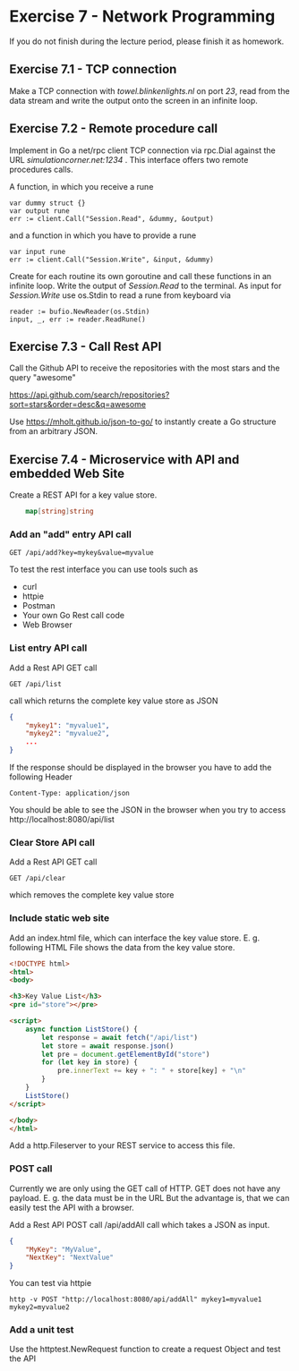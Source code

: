 # Exercise 7 - Network Programming

If you do not finish during the lecture period, please finish it as homework.

## Exercise 7.1 - TCP connection

Make a TCP connection with *towel.blinkenlights.nl* on port *23*, read from the data stream and write the output onto the screen in an infinite loop.

## Exercise 7.2 - Remote procedure call

Implement in Go a net/rpc client TCP connection via rpc.Dial against the URL *simulationcorner.net:1234* . 
This interface offers two remote procedures calls.

A function, in which you receive a rune

    var dummy struct {}
    var output rune
    err := client.Call("Session.Read", &dummy, &output)

and a function in which you have to provide a rune

    var input rune
    err := client.Call("Session.Write", &input, &dummy)

Create for each routine its own goroutine and call these functions in an infinite loop. Write the output of *Session.Read* to the terminal. As input for *Session.Write* use os.Stdin to read a rune from keyboard via

    reader := bufio.NewReader(os.Stdin)
    input, _, err := reader.ReadRune()

## Exercise 7.3 - Call Rest API

Call the Github API to receive the repositories with the most stars and the query "awesome"

https://api.github.com/search/repositories?sort=stars&order=desc&q=awesome

Use https://mholt.github.io/json-to-go/ to instantly create a Go structure from an arbitrary JSON.

## Exercise 7.4 - Microservice with API and embedded Web Site

Create a REST API for a key value store.

```Go
    map[string]string
```

### Add an "add" entry API call

```
GET /api/add?key=mykey&value=myvalue
```

To test the rest interface you can use tools such as
- curl
- httpie
- Postman
- Your own Go Rest call code
- Web Browser

###  List entry API call

Add a Rest API GET call
```
GET /api/list 
```
call which returns the complete key value store as JSON

```JSON
{
    "mykey1": "myvalue1",
    "mykey2": "myvalue2",
    ...
}
```

If the response should be displayed in the browser you have to add the following Header
```HTTP
Content-Type: application/json
```

You should be able to see the JSON in the browser when you try to access http://localhost:8080/api/list

### Clear Store API call

Add a Rest API GET call
```
GET /api/clear
```
which removes the complete key value store

###  Include static web site

Add an index.html file, which can interface the key value store. E. g. following HTML File shows the data from the key value store.

```HTML
<!DOCTYPE html>
<html>
<body>

<h3>Key Value List</h3>
<pre id="store"></pre>

<script>
    async function ListStore() {
        let response = await fetch("/api/list")
        let store = await response.json()
        let pre = document.getElementById("store")
        for (let key in store) {
            pre.innerText += key + ": " + store[key] + "\n"
        }
    }
    ListStore()
</script>

</body>
</html>
```

Add a http.Fileserver to your REST service to access this file.

### POST call

Currently we are only using the GET call of HTTP. GET does not have any payload. E. g. the data must be in the URL 
But the advantage is, that we can easily test the API with a browser.

Add a Rest API POST call /api/addAll call which takes a JSON as input.

```Json
{ 
    "MyKey": "MyValue",
    "NextKey": "NextValue"
}
```

You can test via httpie

```
http -v POST "http://localhost:8080/api/addAll" mykey1=myvalue1 mykey2=myvalue2
```

### Add a unit test

Use the httptest.NewRequest function to create a request Object and test the API

